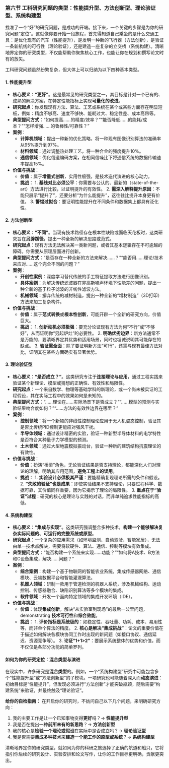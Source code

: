 ### **第六节 工科研究问题的类型：性能提升型、方法创新型、理论验证型、系统构建型**

找准了一个“好”的研究问题，是成功的开端。接下来，一个关键的步骤是为你的研究问题“定位”。这就像你要开始一段旅程，首先得知道自己乘坐的是什么交通工具：是优化现有的汽车（性能提升），是发明一种新的飞行器（方法创新），是验证一条新航线的可行性（理论验证），还是建造一座复杂的立交桥（系统构建）。清晰地界定你的研究类型，不仅能帮助你聚焦核心工作，也能让你在规划和撰写论文时有的放矢。

工科研究问题虽然纷繁复杂，但大体上可以归纳为以下四种基本类型。

#### **1. 性能提升型**

* **核心要义**：**“更好”**。这是最常见的研究类型之一，其目标是针对一个已有的、成熟的解决方案，在特定性能指标上实现**可量化的改进**。
* **研究起点**：你发现现有方法、算法、工艺或系统在某个或某些方面存在明显短板，例如：精度不够高、速度不够快、能耗过大、稳定性差、成本高昂等。
* **典型提问方式**：“如何提高……的精度/效率？”“能否降低……的能耗/成本？”“怎样增强……的鲁棒性/可靠性？”
* **案例**：
  * **计算机领域**：提出一种新的优化策略，将一种现有图像识别算法的准确率从95%提升到97%。
  * **材料领域**：通过调整热处理工艺，将一种合金的强度提升10%。
  * **通信领域**：优化信道编码方案，在相同信噪比下将通信系统的数据传输速率提高15%。
* **价值与挑战**：
  * **价值**：属于**增量式创新**，实用性极强，是技术迭代演进的核心动力。
  * **挑战**：
        1. **基线对比必须公平**：你需要与公认的、最新的（state-of-the-art）方法进行比较，以证明提升的有效性。
        2. **需深入解释提升原因**：不能只展示“提升了”，还要分析“为什么能提升”，这往往比提升本身更有价值。
        3. **警惕过拟合**：要证明性能提升在不同条件和数据集上都具有泛化性。

#### **2. 方法创新型**

* **核心要义**：**“不同”**。当现有技术路径存在根本性缺陷或面临天花板时，这类研究旨在**另辟蹊径**，提出一种全新的解决思路或范式。
* **研究起点**：现有方法无法解决某一类新问题，或者其基本逻辑存在不可逾越的障碍。你需要从原理层面进行创新。
* **典型提问方式**：“是否存在一种全新的方法来解决……？”“能否用……理论/技术来应对……这个完全不同的问题？”
* **案例**：
  * **开创性案例**：深度学习替代传统的手工特征提取方法进行图像识别。
  * **具体案例**：为解决传统滤波器在非高斯噪声环境下性能差的问题，提出一种全新的基于粒子滤波的非线性滤波方法。
  * **机械领域**：摒弃传统的减材制造，提出一种全新的“增材制造”（3D打印）方法来加工复杂构件。
* **价值与挑战**：
  * **价值**：属于**范式转换**或**根本性创新**，可能开辟一个全新的研究方向，价值巨大。
  * **挑战**：
        1. **创新动机必须极强**：要充分论证现有方法为何“不行”或“不够好”，从而证明你“另起炉灶”的必要性。
        2. **明确优劣边界**：新方法通常不是万能的，要清晰界定其优势和适用场景，同时也坦诚说明其可能存在的缺点。
        3. **验证需全面**：除了要证明新方法“可行”，还需与现有最佳方法对比，证明其在某些方面确实有显著优势。

#### **3. 理论验证型**

* **核心要义**：**“是否成立？”**。这类研究专注于**连接理论与应用**，通过工程实践来验证某个新理论、模型或猜想的正确性、有效性和局限性。
* **研究起点**：一个来自数学、物理等基础学科的新理论，或一个尚未被实证的工程假设，其在实际工程中的效果如何是未知的。
* **典型提问方式**：“……理论在……实际场景下是否成立？”“……模型的预测与实验结果吻合度如何？”“……方法的有效性边界在哪里？”
* **案例**：
  * **控制领域**：将一个新颖的非线性控制理论应用于无人机姿态控制，验证其是否比传统PID控制更能应对强风干扰。
  * **半导体领域**：通过设计精密的实验，验证一种新型半导体材料的电学特性是否符合某种量子力学模型的预测。
  * **土木领域**：通过大型地震模拟振动台，验证一种新的建筑结构抗震理论的有效性。
* **价值与挑战**：
  * **价值**：扮演“桥梁”角色，无论验证结果是否支持理论，都能深化人们对理论的理解，明确其应用范围，**避免工程上的误用**。
  * **挑战**：
        1. **实验设计必须极其严谨**：要能精确复现理论所需的条件和假设。
        2. **“失败的验证”也是成果**：即使实验结果不支持理论，只要过程科学、数据可靠，其价值同样重要，因为它揭示了理论的局限性。
        3. **重点在于“验证”过程**：研究的核心是理论与实践的对话，而非单纯追求性能指标的高低。

#### **4. 系统构建型**

* **核心要义**：**“集成与实现”**。这类研究强调整合多种技术，**构建一个能够解决复杂实际问题的、可运行的完整系统或原型**。
* **研究起点**：一个复杂的应用需求（如环境监测、自动驾驶、智能家居），无法由单一技术点解决，需要将软硬件、算法、通信、控制等模块有效集成。
* **典型提问方式**：“能否构建一个系统来实现……功能？”“如何将A技术、B方法和C设备集成，解决……问题？”
* **案例**：
  * **综合案例**：构建一个基于物联网的智能农业系统，集成传感器网络、通信模块、云端数据平台和智能灌溉算法。
  * **机器人领域**：研制一款用于管道检测的机器人系统，涉及机械结构、运动控制、传感器融合、缺陷识别算法等多个模块的集成。
  * **软件领域**：开发一个面向特定领域的集成开发环境（IDE）。
* **价值与挑战**：
  * **价值**：体现**集成创新**，解决“从实验室到现场”的最后一公里问题， demonstrating **技术可行性**和**综合效能**。
  * **挑战**：
        1. **评价指标是系统级的**：如稳定性、吞吐量、功耗、成本、易用性等，而非单个算法的精度。
        2. **核心是解决“集成挑战”**：论文的重要价值在于描述如何解决各模块协同工作时出现的新问题（如接口协议、通信延迟、资源竞争等）。
        3. **论证“1+1>2”**：要展示系统整体的优势和价值，而不仅仅是各部分功能的简单罗列。

#### **如何为你的研究定位：混合类型与演进**

在现实中，许多研究是**混合类型**的。例如，一个“系统构建型”研究中可能包含多个“性能提升型”或“方法创新型”的子模块。一项研究也可能随着深入而**动态演进**：初始目标是“性能提升”，但发现必须进行“方法创新”才能突破瓶颈，随后需要“构建系统”来验证，并最终触及“理论验证”。

**给你的自检指南：**
在开启你的研究时，不妨问自己以下几个问题，来明确研究方向：

1. 我的主要工作是让一个已知事物变得**更好**吗？→ **性能提升型**
2. 我是否在提出一种**前所未有的新思路**？→ **方法创新型**
3. 我的核心是**检验一个理论或假设**在实际中是否成立吗？→ **理论验证型**
4. 我是否需要**集成多种技术**来**建造一个能工作的原型或系统**？→ **系统构建型**

清晰地界定你的研究类型，就如同为你的科研之旅选择了正确的航道和船只，它将指引你后续的研究设计、实验安排和论文写作，让你的工作目标更明确，贡献更突出。
